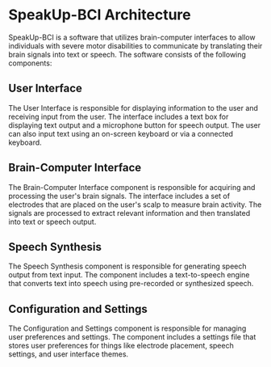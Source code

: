 # SpeakUp-BCI Architecture

SpeakUp-BCI is a software that utilizes brain-computer interfaces to allow individuals with severe motor disabilities to communicate by translating their brain signals into text or speech. The software consists of the following components:

## User Interface

The User Interface is responsible for displaying information to the user and receiving input from the user. The interface includes a text box for displaying text output and a microphone button for speech output. The user can also input text using an on-screen keyboard or via a connected keyboard.

## Brain-Computer Interface

The Brain-Computer Interface component is responsible for acquiring and processing the user's brain signals. The interface includes a set of electrodes that are placed on the user's scalp to measure brain activity. The signals are processed to extract relevant information and then translated into text or speech output.

## Speech Synthesis

The Speech Synthesis component is responsible for generating speech output from text input. The component includes a text-to-speech engine that converts text into speech using pre-recorded or synthesized speech.

## Configuration and Settings

The Configuration and Settings component is responsible for managing user preferences and settings. The component includes a settings file that stores user preferences for things like electrode placement, speech settings, and user interface themes.
